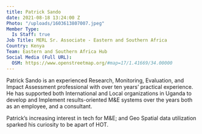 ```yaml
---
title: Patrick Sando
date: 2021-08-18 13:24:00 Z
Photo: "/uploads/1603613807007.jpeg"
Member Type:
  Is Staff: true
Job Title: MERL Sr. Associate - Eastern and Southern Africa
Country: Kenya
Team: Eastern and Southern Africa Hub
Social Media (Full URL):
  OSM: https://www.openstreetmap.org/#map=17/1.41669/34.00000
---
```


Patrick Sando is an experienced Research, Monitoring, Evaluation, and Impact Assessment professional with over ten years’ practical experience. He has supported both International and Local organizations in Uganda to develop and Implement results-oriented M&E systems over the years both as an employee, and a consultant. 

Patrick’s increasing interest in tech for M&E; and Geo Spatial data utilization sparked his curiosity to be apart of HOT.